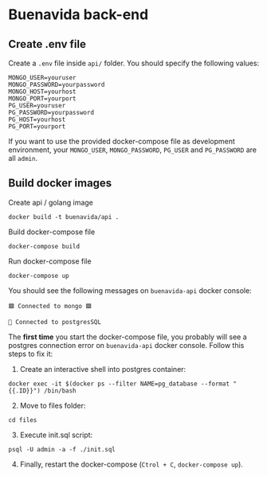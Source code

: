 # Buenavida back-end

## Create .env file

Create a `.env` file inside `api/` folder. You should specify the following values:

```
MONGO_USER=youruser
MONGO_PASSWORD=yourpassword
MONGO_HOST=yourhost
MONGO_PORT=yourport
PG_USER=youruser
PG_PASSWORD=yourpassword
PG_HOST=yourhost
PG_PORT=yourport
```

If you want to use the provided docker-compose file as development environment, your `MONGO_USER`, `MONGO_PASSWORD`, `PG_USER` and `PG_PASSWORD` are all `admin`.

## Build docker images

Create api / golang image

```
docker build -t buenavida/api .
```

Build docker-compose file

```
docker-compose build
```

Run docker-compose file

```
docker-compose up
```

You should see the following messages on `buenavida-api` docker console: 

```
🟩 Connected to mongo 🟩
```

```
🐘 Connected to postgresSQL
```

The **first time** you start the docker-compose file, you probably will see a postgres connection error on `buenavida-api` docker console. Follow this steps to fix it:

1. Create an interactive shell into postgres container: 

```
docker exec -it $(docker ps --filter NAME=pg_database --format "{{.ID}}") /bin/bash
```

2. Move to files folder:

```
cd files
```

3. Execute init.sql script: 

```
psql -U admin -a -f ./init.sql
```

4. Finally, restart the docker-compose (`Ctrol + C`, `docker-compose up`).



